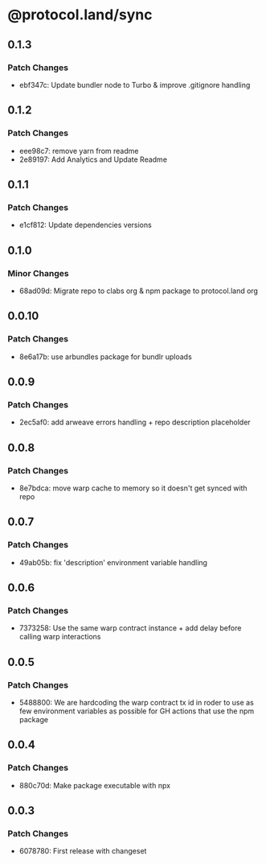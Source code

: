 # @protocol.land/sync

## 0.1.3

### Patch Changes

-   ebf347c: Update bundler node to Turbo & improve .gitignore handling

## 0.1.2

### Patch Changes

-   eee98c7: remove yarn from readme
-   2e89197: Add Analytics and Update Readme

## 0.1.1

### Patch Changes

-   e1cf812: Update dependencies versions

## 0.1.0

### Minor Changes

-   68ad09d: Migrate repo to clabs org & npm package to protocol.land org

## 0.0.10

### Patch Changes

-   8e6a17b: use arbundles package for bundlr uploads

## 0.0.9

### Patch Changes

-   2ec5af0: add arweave errors handling + repo description placeholder

## 0.0.8

### Patch Changes

-   8e7bdca: move warp cache to memory so it doesn't get synced with repo

## 0.0.7

### Patch Changes

-   49ab05b: fix 'description' environment variable handling

## 0.0.6

### Patch Changes

-   7373258: Use the same warp contract instance + add delay before calling warp interactions

## 0.0.5

### Patch Changes

-   5488800: We are hardcoding the warp contract tx id in roder to use as few environment variables as possible for GH actions that use the npm package

## 0.0.4

### Patch Changes

-   880c70d: Make package executable with npx

## 0.0.3

### Patch Changes

-   6078780: First release with changeset
